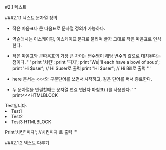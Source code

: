#2.1 텍스트

###2.1.1 텍스트 문자열 정의
- 작은 따옴표나 큰 따옴표로 문자열 정의가 가능하다.
- 역슬래시는 이스케이핑, 이스케이프 문자로 불리며 글자 그대로 작은 따옴표로 인식한다.
- 작은 따옴표와 큰따옴표의 가장 큰 차이는 변수명이 해당 변수의 값으로 대치된다는 점이다.
'''
print '치킨';
print '피자';
print 'We|'ll each have a bowl of soup';
print 'Hi $user'; // Hi $user로 출력
print "Hi $user"; // Hi Bill로 출력
'''

- here 문서는 <<<와 구분단어를 쓰면서 시작하고, 같은 단어를 써서 종료한다.
- 두 문자열을 연결할때는 문자열 연결 연산자 마침표(.)를 사용한다.
'''
print<<<HTMLBLOCK
<html>
<head>Test입니다.</head>
<body>
	<li>Test1
	<li>Test2
	<li>Test3
</body>
<html>
HTMLBLOCK

Print'치킨''피자'; //치킨피자 로 출력
'''

###2.1.2 텍스트 다루기

